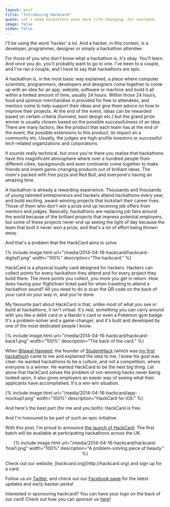 ```yaml
---
layout: post
title: "Introducing HackCard"
quote: Let's make hackathons even more life-changing. For everyone.
image: false
video: false
---
```


I'll be using the word 'hacker' a lot. And a hacker, in this context, is a developer, programmer, designer or simply a hackathon attendee.

For those of you who don't know what a hackathon is, it's okay. You'll learn. And once you do, you'll probably want to go to one. I've been to a couple, and I've ran a couple, and I have to say that hackathons are epic. 

A hackathon is, in the most basic way explained, a place where computer scientists, programmers, developers and designers come together to come up with an idea for an app, website, software or machine and build it all within a limited amount of time, usually 24 hours. Within those 24 hours, food and sponsor merchandise is provided for free to attendees, and mentors come to help support their ideas and give them advice on how to improve their projects. At the end of the event, ideas can be rewarded based on certain criteria (funniest, best design etc.) but the grand prize winner is usually chosen based on the possible successfulness of an idea. There are many factors, like the product that each team has at the end of the event, the possible extensions to this product, its impact on a community etc. Usually, the judges are high-profile investors or successful tech-related organizations and corporations.

It sounds really technical, but once you're there you realise that hackathons have this magnificent atmosphere where over a hundred people from different cities, backgrounds and even continents come together to make friends and invent game-changing products out of brilliant ideas. The room's packed with free pizza and Red Bull, and everyone's having an amazing time.

A hackathon is already a rewarding experience. Thousands and thousands of young talented entrepreneurs and hackers attend hackathons every year, and build exciting, award-winning projects that kickstart their career lives. Those of them who don't win a prize end up receiving job offers from mentors and judges. Basically, hackathons are replacing job fairs around the world because of the brilliant projects that impress potential employers, but some of these projects never end up seeing the light of day because the team that built it never won a prize, and that's a lot of effort being thrown away. 

And that's a problem that the HackCard aims to solve.

{% include image.html url="/media/2014-04-16-hackcard/hackcard-digital1.png" width="100%" description="The hackcard." %}

HackCard is a physical loyalty card designed for hackers. Hackers can collect points for every hackathon they attend and for every project they build there. The more points you collect, you more you get in return. How does having your flight/train ticket paid for when traveling to attend a hackathon sound? All you need to do is scan the QR code on the back of your card on your way in, and you're done.

My favourite part about HackCard is that, unlike most of what you see or build at hackathons, it isn't virtual. It's real, something you can carry around with you like a debit card or a Nando's card or even a Pokémon gym badge. It's a problem-solver and a game-changer, and it's built and developed by one of the most dedicated people I know.

{% include image.html url="/media/2014-04-16-hackcard/hackcard-back1.png" width="100%" description="The back of the card." %}

When [Bilawal Hameed](http://twitter.com/bilawalhameed), the founder of [StudentHack](http://studenthack.com) (which was [my first hackathon](http://blog.faresalaboud.me/blog/studenthack/)) came to me and explained the idea to me, I knew his goal was clear: he wanted hackathons to be a culture, and not a competition, where everyone is a winner. He wanted HackCard to be the next big thing. Let alone that HackCard solves the problem of not-winning hacks never being looked upon, it also gives employers an easier way of seeing what their applicants have accomplished. It's a win-win situation. 

{% include image.html url="/media/2014-04-16-hackcard/app-mockup1.png" width="100%" description="HackCard for iOS." %}

And here's the best part (for me and you both): HackCard is free.

And I'm honoured to be part of such an epic initiative.

With this post, I'm proud to announce [the launch of HackCard](http://hackcard.org). The first batch will be available at participating hackathons across the UK.
<p style="text-align:center">
{% include image.html url="/media/2014-04-16-hackcard/hackcard-final1.png" width="100%" description="A problem-solving piece of beauty." %}
</p>
Check out our website, [hackcard.org](http://hackcard.org) and sign up for a card.

Follow us on [Twitter](http://twitter.com), and check out our [Facebook page](http://facebook.com/hackcard) for the latest updates and early-backer perks!

Interested in sponsoring hackcard? You can have your logo on the back of our card! Check out how you can sponsor us [here](https://www.dropbox.com/s/dkdb3wi6xo7wr6a/sponsorship.pdf)!